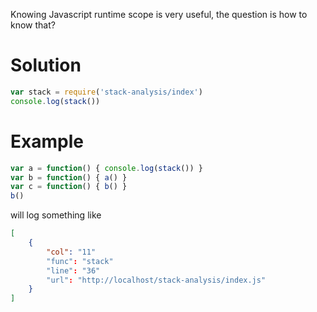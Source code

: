 Knowing Javascript runtime scope is very useful, the question is how to know that?

# Solution
```javascript
var stack = require('stack-analysis/index')
console.log(stack())
```

# Example
```javascript
var a = function() { console.log(stack()) }
var b = function() { a() }
var c = function() { b() }
b()
```

will log something like

```json
[
    {
        "col": "11"        
        "func": "stack"    
        "line": "36"
        "url": "http://localhost/stack-analysis/index.js"
    }
]
```